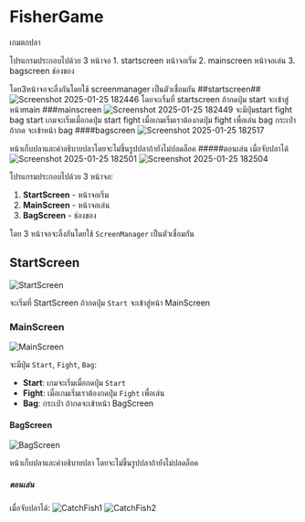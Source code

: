 # FisherGame
เกมตกปลา

โปรแกรมประกอบไปด้วย 3 หน้าจอ 1. startscreen หน้าจอเริ่ม 2. mainscreen หน้าจอเล่น 3. bagscreen ช่องของ 

โดย3หน้าจอจะลิ้งกันโดยใช้ screenmanager เป็นตัวเชื่อมกัน
##startscreen##
![Screenshot 2025-01-25 182446](https://github.com/user-attachments/assets/d4f25b07-f078-49a6-8a67-d86ac8f18bf6)
  โดยจะเริ่มที่ startscreen ถ้ากดปุ่ม start จะเข้าสู่หน้าmain
###mainscreen
![Screenshot 2025-01-25 182449](https://github.com/user-attachments/assets/11f0687c-4515-43a7-80c0-9ed21e35020c)
  จะมีปุ่มstart fight bag
  start
    เกมจะเริ่มเมื่อกดปุ่ม start
  fight
   เมื่อเกมเริ่มเราต้องกดปุ่ม fight เพื่อเล่น
  bag
    กระเป๋า ถ้ากด จะเข้าหน้า bag
####bagscreen
![Screenshot 2025-01-25 182517](https://github.com/user-attachments/assets/eb4b3125-3e34-48bd-9bc7-99b9d04a3c79)

  หน้าเก็บปลาและคำอธิบายปลาโดยจะไม่ขึ้นรูปปลาถ้ายังไม่ปลดล็อค
#####ตอนเล่น
เมื่อจับปลาได้![Screenshot 2025-01-25 182501](https://github.com/user-attachments/assets/dc12b4e5-992e-415b-924e-045e7e1d7547)
![Screenshot 2025-01-25 182504](https://github.com/user-attachments/assets/165a428e-3460-46e3-89f6-638df91c8ba6)



  


โปรแกรมประกอบไปด้วย 3 หน้าจอ:
1. **StartScreen** - หน้าจอเริ่ม
2. **MainScreen** - หน้าจอเล่น
3. **BagScreen** - ช่องของ

โดย 3 หน้าจอจะลิ้งกันโดยใช้ `ScreenManager` เป็นตัวเชื่อมกัน

## StartScreen
![StartScreen](https://github.com/user-attachments/assets/d4f25b07-f078-49a6-8a67-d86ac8f18bf6)

จะเริ่มที่ StartScreen ถ้ากดปุ่ม `Start` จะเข้าสู่หน้า MainScreen

### MainScreen
![MainScreen](https://github.com/user-attachments/assets/11f0687c-4515-43a7-80c0-9ed21e35020c)

จะมีปุ่ม `Start`, `Fight`, `Bag`:
- **Start**: เกมจะเริ่มเมื่อกดปุ่ม `Start`
- **Fight**: เมื่อเกมเริ่มเราต้องกดปุ่ม `Fight` เพื่อเล่น
- **Bag**: กระเป๋า ถ้ากดจะเข้าหน้า BagScreen

#### BagScreen
![BagScreen](https://github.com/user-attachments/assets/eb4b3125-3e34-48bd-9bc7-99b9d04a3c79)

หน้าเก็บปลาและคำอธิบายปลา โดยจะไม่ขึ้นรูปปลาถ้ายังไม่ปลดล็อค

##### ตอนเล่น
เมื่อจับปลาได้:
![CatchFish1](https://github.com/user-attachments/assets/dc12b4e5-992e-415b-924e-045e7e1d7547)
![CatchFish2](https://github.com/user-attachments/assets/165a428e-3460-46e3-89f6-638df91c8ba6)